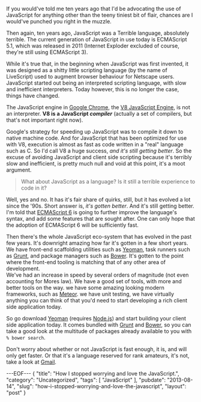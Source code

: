 If you would've told me ten years ago that I'd be advocating the use of JavaScript for anything other than the teeny tiniest bit of flair, chances are I would've punched you right in the muzzle.

Then again, ten years ago, JavaScript was a Terrible language, absolutely terrible.  The current generation of JavaScript in use today is ECMAScript 5.1, which was released in 2011 (Internet Exploder excluded of course, they're still using ECMAScript 3).

While it's true that, in the beginning when JavaScript was first invented, it was designed as a shitty little scripting language (by the name of LiveScript) used to augment browser behaviour for Netscape users.  JavaScript started out being an interpreted scripting language, with slow and inefficient interpreters.  Today however, this is no longer the case, things have changed.

The JavaScript engine in [Google Chrome][1], the [V8 JavaScript Engine][2], is not an interpreter.  __V8 is a JavaScript *compiler*__ (actually a set of compilers, but that's not important right now).

Google's strategy for speeding up JavaScript was to compile it down to native machine code.  And for JavaScript that has been optimized for use with V8, execution is almost as fast as code written in a "real" language such as C.  So I'd call V8 a huge success, _and it's still getting better_. So the excuse of avoiding JavaScript and client side scripting because it's terribly slow and inefficient, is pretty much null and void at this point, it's a moot argument.

> What about JavaScript as a language?  Is it still a terrible experience to code in it?

Well, yes and no.  It has it's fair share of quirks, still, but it has evolved a lot since the '90s.  Short answer is, _it's gotten better_. And it's still getting better.  I'm told that [ECMAScript 6][3] is going to further improve the language's syntax, and add some features that are sought after.  One can only hope that the adoption of ECMAScript 6 will be sufficiently fast.

Then there's the whole JavaScript eco-system that has evolved in the past few years.  It's downright amazing how far it's gotten in a few short years.  We have front-end scaffolding utilities such as [Yeoman][4], task runners such as [Grunt][5], and package managers such as [Bower][6].  It's gotten to the point where the front-end tooling is matching that of any other area of development.  
We've had an increase in speed by several orders of magnitude (not even accounting for Mores law).  We have a good set of tools, with more and better tools on the way.  we have some amazing looking modern frameworks, such as [Meteor][7].  we have unit testing, we have virtually anything you can think of that you'd need to start developing a rich client side application today.

So go download [Yeoman][4] (requires [Node.js][8]) and start building your client side application today.  It comes bundled with [Grunt][5] and [Bower][6], so you can take a good look at the multitude of packages already available to you with `% bower search`.

Don't worry about whether or not JavaScript is fast enough, it is, and will only get faster.  Or that it's a language reserved for rank amateurs, it's not, take a look at [Gmail][9].

[1]: http://google.com/chrome
[2]: http://code.google.com/p/v8
[3]: http://ecma.org/harmony
[4]: http://yeoman.io
[5]: http://grunt.org
[6]: http://bower.org
[7]: http://meteor.org
[8]: http://nodejs.org
[9]: http://gmail.com/

---EOF---
{
    "title": "How I stopped worrying and love the JavaScript.",
    "category": "Uncategorized",
    "tags": [
        "JavaScript"
    ],
    "pubdate": "2013-08-14",
    "slug": "how-i-stopped-worrying-and-love-the-javascript",
    "layout": "post"
}